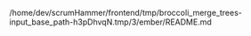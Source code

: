 /home/dev/scrumHammer/frontend/tmp/broccoli_merge_trees-input_base_path-h3pDhvqN.tmp/3/ember/README.md